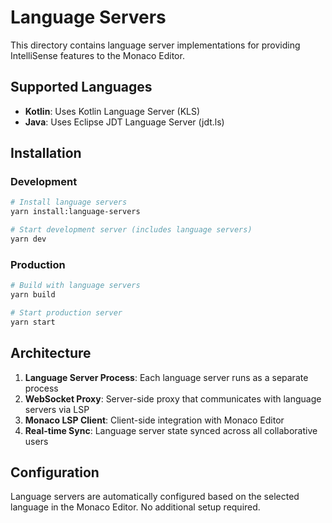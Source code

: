 # Language Servers

This directory contains language server implementations for providing IntelliSense features to the Monaco Editor.

## Supported Languages

- **Kotlin**: Uses Kotlin Language Server (KLS)
- **Java**: Uses Eclipse JDT Language Server (jdt.ls)

## Installation

### Development
```bash
# Install language servers
yarn install:language-servers

# Start development server (includes language servers)
yarn dev
```

### Production
```bash
# Build with language servers
yarn build

# Start production server
yarn start
```

## Architecture

1. **Language Server Process**: Each language server runs as a separate process
2. **WebSocket Proxy**: Server-side proxy that communicates with language servers via LSP
3. **Monaco LSP Client**: Client-side integration with Monaco Editor
4. **Real-time Sync**: Language server state synced across all collaborative users

## Configuration

Language servers are automatically configured based on the selected language in the Monaco Editor. No additional setup required.